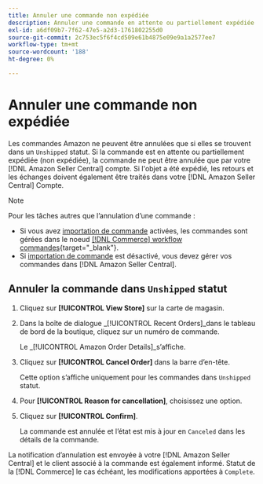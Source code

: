 ```yaml
---
title: Annuler une commande non expédiée
description: Annuler une commande en attente ou partiellement expédiée (non expédiée) via votre Amazon [!DNL Seller Central] compte.
exl-id: a6df09b7-7f62-47e5-a2d3-1761802255d0
source-git-commit: 2c753ec5f6f4cd509e61b4875e09e9a1a2577ee7
workflow-type: tm+mt
source-wordcount: '188'
ht-degree: 0%

---
```


# Annuler une commande non expédiée

Les commandes Amazon ne peuvent être annulées que si elles se trouvent dans un `Unshipped` statut. Si la commande est en attente ou partiellement expédiée (non expédiée), la commande ne peut être annulée que par votre [!DNL Amazon Seller Central] compte. Si l&#39;objet a été expédié, les retours et les échanges doivent également être traités dans votre [!DNL Amazon Seller Central] Compte.

>[!NOTE]
>
>Pour les tâches autres que l’annulation d’une commande :
>
>- Si vous avez [importation de commande](./order-settings.md) activées, les commandes sont gérées dans le noeud [[!DNL Commerce] workflow commandes](https://docs.magento.com/user-guide/sales/orders.html){target=&quot;_blank&quot;}.
>- Si [importation de commande](./order-settings.md) est désactivé, vous devez gérer vos commandes dans [!DNL Amazon Seller Central].


## Annuler la commande dans `Unshipped` statut

1. Cliquez sur **[!UICONTROL View Store]** sur la carte de magasin.

1. Dans la boîte de dialogue _[!UICONTROL Recent Orders]_dans le tableau de bord de la boutique, cliquez sur un numéro de commande.

   Le _[!UICONTROL Amazon Order Details]_s’affiche.

1. Cliquez sur **[!UICONTROL Cancel Order]** dans la barre d’en-tête.

   Cette option s’affiche uniquement pour les commandes dans `Unshipped` statut.

1. Pour **[!UICONTROL Reason for cancellation]**, choisissez une option.

1. Cliquez sur **[!UICONTROL Confirm]**.

   La commande est annulée et l’état est mis à jour en `Canceled` dans les détails de la commande.

La notification d’annulation est envoyée à votre [!DNL Amazon Seller Central] et le client associé à la commande est également informé. Statut de la [!DNL Commerce] le cas échéant, les modifications apportées à `Complete`.
